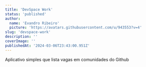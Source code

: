 ```yaml
---
title: 'DevSpace Work'
status: 'published'
author:
  name: 'Evandro Ribeiro'
  picture: 'https://avatars.githubusercontent.com/u/943553?v=4'
slug: 'devspace-work'
description: ''
coverImage: ''
publishedAt: '2024-03-06T23:43:00.951Z'
---
```


Aplicativo simples que lista vagas em comunidades do Github